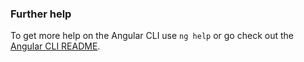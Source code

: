 


### Further help

To get more help on the Angular CLI use `ng help` or go check out the [Angular CLI README](https://github.com/angular/angular-cli/blob/master/README.md).
